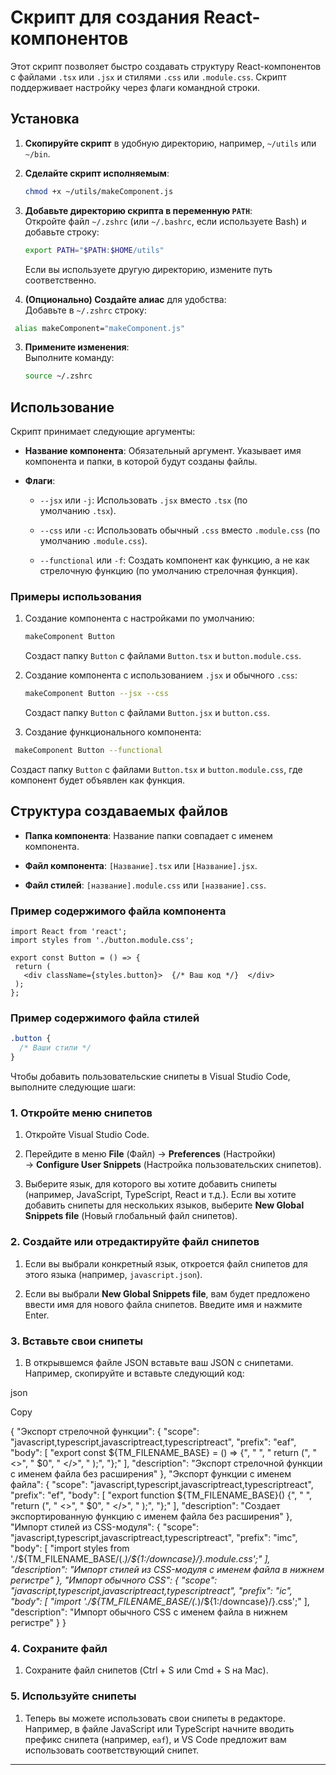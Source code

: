 # Скрипт для создания React-компонентов

Этот скрипт позволяет быстро создавать структуру React-компонентов с файлами `.tsx` или `.jsx` и стилями `.css` или `.module.css`. Скрипт поддерживает настройку через флаги командной строки.

## Установка

1. **Скопируйте скрипт** в удобную директорию, например, `~/utils` или `~/bin`.

2. **Сделайте скрипт исполняемым**:
   ```bash
   chmod +x ~/utils/makeComponent.js

1.  **Добавьте директорию скрипта в переменную `PATH`**:\
    Откройте файл `~/.zshrc` (или `~/.bashrc`, если используете Bash) и добавьте строку:

    ```bash
    export PATH="$PATH:$HOME/utils"
    ```
    Если вы используете другую директорию, измените путь соответственно.
 
2.  **(Опционально) Создайте алиас** для удобства:\
    Добавьте в `~/.zshrc` строку:

   ```bash
    alias makeComponent="makeComponent.js"
   ```
3.  **Примените изменения**:\
    Выполните команду:

    ```bash 
    source ~/.zshrc
    ```
Использование
-------------

Скрипт принимает следующие аргументы:

-   **Название компонента**: Обязательный аргумент. Указывает имя компонента и папки, в которой будут созданы файлы.

-   **Флаги**:

    -   `--jsx` или `-j`: Использовать `.jsx` вместо `.tsx` (по умолчанию `.tsx`).

    -   `--css` или `-c`: Использовать обычный `.css` вместо `.module.css` (по умолчанию `.module.css`).

    -   `--functional` или `-f`: Создать компонент как функцию, а не как стрелочную функцию (по умолчанию стрелочная функция).

### Примеры использования

1.  Создание компонента с настройками по умолчанию:
    ```bash
    makeComponent Button
    ```
    Создаст папку `Button` с файлами `Button.tsx` и `button.module.css`.

2.  Создание компонента с использованием `.jsx` и обычного `.css`:

     ```bash
    makeComponent Button --jsx --css
    ```
    Создаст папку `Button` с файлами `Button.jsx` и `button.css`.

3.  Создание функционального компонента:
   ```bash
    makeComponent Button --functional
   ```
  
   Создаст папку `Button` с файлами `Button.tsx` и `button.module.css`, где компонент будет объявлен как функция.
   
Структура создаваемых файлов
----------------------------

-   **Папка компонента**: Название папки совпадает с именем компонента.

-   **Файл компонента**: `[Название].tsx` или `[Название].jsx`.

-   **Файл стилей**: `[название].module.css` или `[название].css`.

### Пример содержимого файла компонента
 ```tsx
import React from 'react';
import styles from './button.module.css';

export const Button = () => {
  return (
    <div className={styles.button}>  {/* Ваш код */}  </div>
  );
};
```
### Пример содержимого файла стилей

```css
.button {
  /* Ваши стили */
}
```

Чтобы добавить пользовательские снипеты в Visual Studio Code, выполните следующие шаги:

### 1\. Откройте меню снипетов

1.  Откройте Visual Studio Code.

2.  Перейдите в меню **File** (Файл) → **Preferences** (Настройки) → **Configure User Snippets** (Настройка пользовательских снипетов).

3.  Выберите язык, для которого вы хотите добавить снипеты (например, JavaScript, TypeScript, React и т.д.). Если вы хотите добавить снипеты для нескольких языков, выберите **New Global Snippets file** (Новый глобальный файл снипетов).

### 2\. Создайте или отредактируйте файл снипетов

1.  Если вы выбрали конкретный язык, откроется файл снипетов для этого языка (например, `javascript.json`).

2.  Если вы выбрали **New Global Snippets file**, вам будет предложено ввести имя для нового файла снипетов. Введите имя и нажмите Enter.

### 3\. Вставьте свои снипеты

1.  В открывшемся файле JSON вставьте ваш JSON с снипетами. Например, скопируйте и вставьте следующий код:

json

Copy

{
    "Экспорт стрелочной функции": {
      "scope": "javascript,typescript,javascriptreact,typescriptreact",
      "prefix": "eaf",
      "body": [
        "export const ${TM_FILENAME_BASE} = () => {",
        " ",
        "  return (",
        "    <>",
        "      $0",
        "    </>",
        "  );",
        "};"
      ],
      "description": "Экспорт стрелочной функции с именем файла без расширения"
    },
    "Экспорт функции с именем файла": {
      "scope": "javascript,typescript,javascriptreact,typescriptreact",
      "prefix": "ef",
      "body": [
        "export function ${TM_FILENAME_BASE}() {",
        " ",
        "return (",
        "    <>",
        "      $0",
        "    </>",
        "  );",
        "};"
      ],
      "description": "Создает экспортированную функцию с именем файла без расширения"
    },
    "Импорт стилей из CSS-модуля": {
        "scope": "javascript,typescript,javascriptreact,typescriptreact",
        "prefix": "imc",
        "body": [
          "import styles from './${TM_FILENAME_BASE/(.*)/${1:/downcase}/}.module.css';"
        ],
        "description": "Импорт стилей из CSS-модуля с именем файла в нижнем регистре"
      },
    "Импорт обычного CSS": {
        "scope": "javascript,typescript,javascriptreact,typescriptreact",
        "prefix": "ic",
        "body": [
          "import './${TM_FILENAME_BASE/(.*)/${1:/downcase}/}.css';"
        ],
        "description": "Импорт обычного CSS с именем файла в нижнем регистре"
      }
}

### 4\. Сохраните файл

1.  Сохраните файл снипетов (Ctrl + S или Cmd + S на Mac).

### 5\. Используйте снипеты

1.  Теперь вы можете использовать свои снипеты в редакторе. Например, в файле JavaScript или TypeScript начните вводить префикс снипета (например, `eaf`), и VS Code предложит вам использовать соответствующий снипет.


* * * * *
